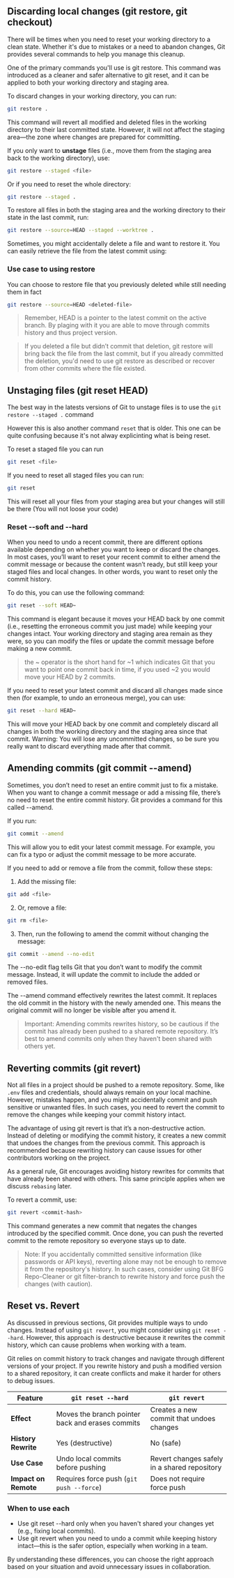 ## Discarding local changes (git restore, git checkout)

There will be times when you need to reset your working directory to a clean state. Whether it's due to mistakes or a need to abandon changes, Git provides several commands to help you manage this cleanup.

One of the primary commands you'll use is git restore. This command was introduced as a cleaner and safer alternative to git reset, and it can be applied to both your working directory and staging area.

To discard changes in your working directory, you can run:

```sh
git restore .
```

This command will revert all modified and deleted files in the working directory to their last committed state. However, it will not affect the staging area—the zone where changes are prepared for committing.

If you only want to **unstage** files (i.e., move them from the staging area back to the working directory), use:

```sh
git restore --staged <file>
```

Or if you need to reset the whole directory:

```sh
git restore --staged .
```

To restore all files in both the staging area and the working directory to their state in the last commit, run:

```sh
git restore --source=HEAD --staged --worktree .
```

Sometimes, you might accidentally delete a file and want to restore it. You can easily retrieve the file from the latest commit using:

### Use case to using restore

You can choose to restore file that you previously deleted while still needing them in fact

```sh
git restore --source=HEAD <deleted-file>
```

> Remember, HEAD is a pointer to the latest commit on the active branch. By plaging with it you are able to move through commits history and thus project version.

> If you deleted a file but didn’t commit that deletion, git restore will bring back the file from the last commit, but if you already committed the deletion, you'd need to use git restore as described or recover from other commits where the file existed.

## Unstaging files (git reset HEAD)

The best way in the latests versions of Git to unstage files is to use the `git restore --staged .` command

However this is also another command `reset` that is older. This one can be quite confusing because it's not alway explicinting what is being reset.

To reset a staged file you can run

```sh
git reset <file>
```

If you need to reset all staged files you can run:

```sh
git reset
```

This will reset all your files from your staging area but your changes will still be there (You will not loose your code)

### Reset --soft and --hard

When you need to undo a recent commit, there are different options available depending on whether you want to keep or discard the changes. In most cases, you’ll want to reset your recent commit to either amend the commit message or because the content wasn’t ready, but still keep your staged files and local changes. In other words, you want to reset only the commit history.

To do this, you can use the following command:

```sh
git reset --soft HEAD~
```

This command is elegant because it moves your HEAD back by one commit (i.e., resetting the erroneous commit you just made) while keeping your changes intact. Your working directory and staging area remain as they were, so you can modify the files or update the commit message before making a new commit.

> the ~ operator is the short hand for ~1 which indicates Git that you want to point one commit back in time, if you used ~2 you would move your HEAD by 2 commits.

If you need to reset your latest commit and discard all changes made since then (for example, to undo an erroneous merge), you can use:

```sh
git reset --hard HEAD~
```

This will move your HEAD back by one commit and completely discard all changes in both the working directory and the staging area since that commit. Warning: You will lose any uncommitted changes, so be sure you really want to discard everything made after that commit.

## Amending commits (git commit --amend)

Sometimes, you don’t need to reset an entire commit just to fix a mistake. When you want to change a commit message or add a missing file, there’s no need to reset the entire commit history. Git provides a command for this called --amend.

If you run:

```sh
git commit --amend
```

This will allow you to edit your latest commit message. For example, you can fix a typo or adjust the commit message to be more accurate.

If you need to add or remove a file from the commit, follow these steps:

1. Add the missing file:

```sh
git add <file>
```

2. Or, remove a file:

```sh
git rm <file>
```

3. Then, run the following to amend the commit without changing the message:

```sh
git commit --amend --no-edit
```

The --no-edit flag tells Git that you don’t want to modify the commit message. Instead, it will update the commit to include the added or removed files.

The --amend command effectively rewrites the latest commit. It replaces the old commit in the history with the newly amended one. This means the original commit will no longer be visible after you amend it.

> Important: Amending commits rewrites history, so be cautious if the commit has already been pushed to a shared remote repository. It’s best to amend commits only when they haven't been shared with others yet.

## Reverting commits (git revert)

Not all files in a project should be pushed to a remote repository. Some, like `.env` files and credentials, should always remain on your local machine. However, mistakes happen, and you might accidentally commit and push sensitive or unwanted files. In such cases, you need to revert the commit to remove the changes while keeping your commit history intact.

The advantage of using git revert is that it’s a non-destructive action. Instead of deleting or modifying the commit history, it creates a new commit that undoes the changes from the previous commit. This approach is recommended because rewriting history can cause issues for other contributors working on the project.

As a general rule, Git encourages avoiding history rewrites for commits that have already been shared with others. This same principle applies when we discuss `rebasing` later.

To revert a commit, use:

```sh
git revert <commit-hash>
```

This command generates a new commit that negates the changes introduced by the specified commit. Once done, you can push the reverted commit to the remote repository so everyone stays up to date.

> Note: If you accidentally committed sensitive information (like passwords or API keys), reverting alone may not be enough to remove it from the repository's history. In such cases, consider using Git BFG Repo-Cleaner or git filter-branch to rewrite history and force push the changes (with caution).

## Reset vs. Revert

As discussed in previous sections, Git provides multiple ways to undo changes. Instead of using `git revert`, you might consider using `git reset --hard`. However, this approach is destructive because it rewrites the commit history, which can cause problems when working with a team.

Git relies on commit history to track changes and navigate through different versions of your project. If you rewrite history and push a modified version to a shared repository, it can create conflicts and make it harder for others to debug issues.

| Feature              | `git reset --hard`                               | `git revert`                                 |
| -------------------- | ------------------------------------------------ | -------------------------------------------- |
| **Effect**           | Moves the branch pointer back and erases commits | Creates a new commit that undoes changes     |
| **History Rewrite**  | Yes (destructive)                                | No (safe)                                    |
| **Use Case**         | Undo local commits before pushing                | Revert changes safely in a shared repository |
| **Impact on Remote** | Requires force push (`git push --force`)         | Does not require force push                  |

### When to use each

- Use git reset --hard only when you haven't shared your changes yet (e.g., fixing local commits).
- Use git revert when you need to undo a commit while keeping history intact—this is the safer option, especially when working in a team.

By understanding these differences, you can choose the right approach based on your situation and avoid unnecessary issues in collaboration.
